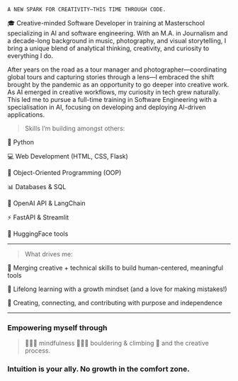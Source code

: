 `A NEW SPARK FOR CREATIVITY—THIS TIME THROUGH CODE.`

🎓 Creative-minded Software Developer in training at Masterschool specializing in AI and software engineering. With an M.A. in Journalism and a decade-long background in music, photography, and visual storytelling, I bring a unique blend of analytical thinking, creativity, and curiosity to everything I do.

After years on the road as a tour manager and photographer—coordinating global tours and capturing stories through a lens—I embraced the shift brought by the pandemic as an opportunity to go deeper into creative work. As AI emerged in creative workflows, my curiosity in tech grew naturally. This led me to pursue a full-time training in Software Engineering with a specialisation in AI, focusing on developing and deploying AI-driven applications.

> Skills I’m building amongst others:

🐍 Python

💻 Web Development (HTML, CSS, Flask)

🧱 Object-Oriented Programming (OOP)

📊 Databases & SQL

🤖 OpenAI API & LangChain

⚡ FastAPI & Streamlit

🤖 HuggingFace tools

------------------------------------------------------

> What drives me:

🎯 Merging creative + technical skills to build human-centered, meaningful tools

🎯 Lifelong learning with a growth mindset (and a love for making mistakes!)

🎯 Creating, connecting, and contributing with purpose and independence

------------------------------------------------------

### Empowering myself through
> 🧘🏾‍♂️ mindfulness 
> 🧗🏾‍♂️ bouldering & climbing
> 💫 and the creative process.
### Intuition is your ally. No growth in the comfort zone.
